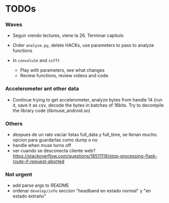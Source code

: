 # TODOs

### Waves
* Seguir viendo lectures, viene la 26. Terminar capitulo

* Order `analyze.py`, delete HACKs, use parameters to pass to analyze functions
* In `convolute` and `ssfft`
  + Play with parameters, see what changes
  + Review functions, review videos and code.

### Accelerometer ant other data
* Continue trying to get accelerometer, analyze bytes from handle 14 (run it, save it as csv, decode the bytes in batches of 16bits.
Try to decompile the library code (libmuse_android.so)

### Others
* despues de un rato vaciar listas full_data y full_time, se llenan mucho. opcion para guardarlas como dump o no
* handle when muse turns off
* ver cuando se desconecta cliente web?  https://stackoverflow.com/questions/18511119/stop-processing-flask-route-if-request-aborted

### Not urgent
* add parse args to README
* ordenar `develop/info` seccion "headband en estado normal" y "en estado extraño"
